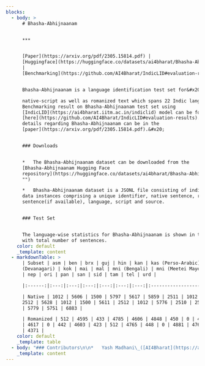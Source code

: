 ```yaml
---
blocks:
  - body: >
      # Bhasha-Abhijnaanam


      ***


      [Paper](https://arxiv.org/pdf/2305.15814.pdf) |
      [Huggingface](https://huggingface.co/datasets/ai4bharat/Bhasha-Abhijnaanam)
      |
      [Benchmarking](https://github.com/AI4Bharat/IndicLID#evaluation-results)&#x20;


      Bhasha-Abhijnaanam is a language identification test set for&#x20;

      native-script as well as romanized text which spans 22 Indic languages.
      Benchmarking result on Bhasha-Abhijnaanam test set using
      [IndicLID](https://ai4bharat.iitm.ac.in/indiclid) model can be found
      [here](https://github.com/AI4Bharat/IndicLID#evaluation-results).  More
      details regarding Bhasha-Abhijnaanam can be in the
      [paper](https://arxiv.org/pdf/2305.15814.pdf).&#x20;


      ### Downloads


      *   The Bhasha-Abhijnaanam dataset can be downloaded from the
      [Bhasha-Abhijnaanam Hugging Face
      repository](https://huggingface.co/datasets/ai4bharat/Bhasha-Abhijnaanam
      "")

      *   Bhasha-Abhijnaanam dataset is a JSONL file consisting of individual
      data instances comprising a unique identifier, native sentence, romanized
      sentence(if available), language, script and source.


      ### Test Set


      The language-wise statistics for Bhasha-Abhijnaanam is shown in the table
      with total number of sentences.
    color: default
    _template: content
  - markdownTable: >
      | Subset | asm | ben | brx | guj | hin | kan | kas (Perso-Arabic) | kas
      (Devanagari) | kok | mai | mal | mni (Bengali) | mni (Meetei Mayek) | mar
      | nep | ori | pan | san | sid | tam | tel | urd |

      |:------:|:---:|:---:|:---:|:---:|:---:|:---:|:------------------:|:----------------:|:---:|:---:|:---:|:-------------:|:------------------:|:---:|:---:|:---:|:---:|:---:|:---:|:---:|:---:|:---:|

      | Native | 1012 | 5606 | 1500 | 5797 | 5617 | 5859 | 2511 | 1012 | 1500 |
      2512 | 5628 | 1012 | 1500 | 5611 | 2512 | 1012 | 5776 | 2510 | 2512 | 5893
      | 5779 | 5751 | 6883 |

      | Romanized | 512 | 4595 | 433 | 4785 | 4606 | 4848 | 450 | 0 | 444 | 439
      | 4617 | 0 | 442 | 4603 | 423 | 512 | 4765 | 448 | 0 | 4881 | 4767 | 4741
      | 4371 |
    color: default
    _template: table
  - body: "### Contributors\n\n*   Yash Madhani\_([AI4Bharat](https://ai4bharat.org/),\_[IITM](https://www.iitm.ac.in/))\n*   Mitesh M. Khapra\_([AI4Bharat](https://ai4bharat.org/),\_[IITM](https://www.iitm.ac.in/))\n*   Anoop Kunchukuttan\_([AI4Bharat](https://ai4bharat.org/),\_[Microsoft](https://www.microsoft.com/en-in/))\n\n### Citing\n\nIf you are using any of the resources, please cite the following article:\n\n```\n@misc{madhani2023bhashaabhijnaanam,\n      title={Bhasha-Abhijnaanam: Native-script and romanized Language Identification for 22 Indic languages}, \n      author={Yash Madhani and Mitesh M. Khapra and Anoop Kunchukuttan},\n      year={2023},\n      eprint={2305.15814},\n      archivePrefix={arXiv},\n      primaryClass={cs.CL}\n}\n\n```\n\n### License\n\nThis data is released under the following licensing scheme:\n\n*   Manually collected data: Released under CC0 license.\n\n**CC0 License Statement**\n\n*   We do not own any of the text from which this data has been extracted.\n*   We license the actual packaging of the mined data under the\_[Creative Commons CC0 license (“no rights reserved”)](http://creativecommons.org/publicdomain/zero/1.0).\n*   To the extent possible under law,\_[AI4Bharat](https://indicnlp.ai4bharat.org/aksharantar/)\_has waived all copyright and related or neighboring rights to\_Bhasha-Abhijnaanam\_manually collected data and existing sources.\n*   This work is published from: India.\n"
    _template: content
---
```


